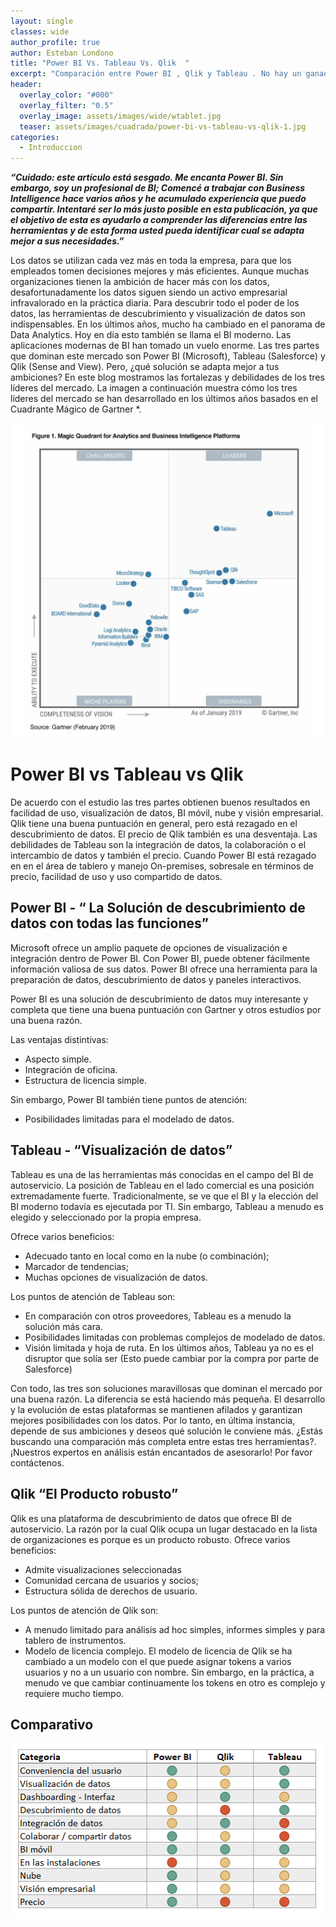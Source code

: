```yaml
---
layout: single
classes: wide
author_profile: true
author: Esteban Londono
title: "Power BI Vs. Tableau Vs. Qlik  "
excerpt: "Comparación entre Power BI , Qlik y Tableau . No hay un ganador absoluto de este top 3."
header:
  overlay_color: "#000"
  overlay_filter: "0.5"
  overlay_image: assets/images/wide/wtablet.jpg
  teaser: assets/images/cuadrado/power-bi-vs-tableau-vs-qlik-1.jpg
categories:
  - Introduccion
---
```

***“Cuidado: este artículo está sesgado. Me encanta Power BI. Sin embargo, soy un profesional de BI; Comencé a trabajar con Business Intelligence hace varios años y he acumulado experiencia que puedo compartir. Intentaré ser lo más justo posible en esta publicación, ya que el objetivo de esta es ayudarlo a comprender las diferencias entre las herramientas y de esta forma usted pueda identificar cual se adapta mejor a sus necesidades.”***

Los datos se utilizan cada vez más en toda la empresa, para que los empleados tomen decisiones mejores y más eficientes. Aunque muchas organizaciones tienen la ambición de hacer más con los datos, desafortunadamente los datos siguen siendo un activo empresarial infravalorado en la práctica diaria.
Para descubrir todo el poder de los datos, las herramientas de descubrimiento y visualización de datos son indispensables. En los últimos años, mucho ha cambiado en el panorama de Data Analytics. Hoy en día esto también se llama el BI moderno.
Las aplicaciones modernas de BI han tomado un vuelo enorme. Las tres partes que dominan este mercado son Power BI (Microsoft), Tableau (Salesforce) y Qlik (Sense and View). Pero, ¿qué solución se adapta mejor a tus ambiciones? En este blog mostramos las fortalezas y debilidades de los tres líderes del mercado. La imagen a continuación muestra cómo los tres líderes del mercado se han desarrollado en los últimos años basados en el Cuadrante Mágico de Gartner *.

![Cuadrante Gartner BI 2019](/assets/images/post/Versus/MQ_BI20192.jpg)

# Power BI vs Tableau vs Qlik

De acuerdo con el estudio las tres partes obtienen buenos resultados en facilidad de uso, visualización de datos, BI móvil, nube y visión empresarial. Qlik tiene una buena puntuación en general, pero está rezagado en el descubrimiento de datos. El precio de Qlik también es una desventaja. Las debilidades de Tableau son la integración de datos, la colaboración o el intercambio de datos y también el precio. Cuando Power BI está rezagado en en el área de tablero y manejo On-premises, sobresale en términos de precio, facilidad de uso y uso compartido de datos.

## Power BI -  “ La Solución de descubrimiento de datos con todas las funciones”

Microsoft ofrece un amplio paquete de opciones de visualización e integración dentro de Power BI. Con Power BI, puede obtener fácilmente información valiosa de sus datos. Power BI ofrece una herramienta para la preparación de datos, descubrimiento de datos y paneles interactivos.

Power BI es una solución de descubrimiento de datos muy interesante y completa que tiene una buena puntuación con Gartner y otros estudios por una buena razón.

Las ventajas distintivas:

- Aspecto simple.
- Integración de oficina.
- Estructura de licencia simple.

Sin embargo, Power BI también tiene puntos de atención:

- Posibilidades limitadas para el modelado de datos.

## Tableau - “Visualización de datos”

Tableau es una de las herramientas más conocidas en el campo del BI de autoservicio. La posición de Tableau en el lado comercial es una posición extremadamente fuerte. Tradicionalmente, se ve que el BI y la elección del BI moderno todavía es ejecutada por TI. Sin embargo, Tableau a menudo es elegido y seleccionado por la propia empresa.

Ofrece varios beneficios:

- Adecuado tanto en local como en la nube (o combinación);
- Marcador de tendencias;
- Muchas opciones de visualización de datos.

Los puntos de atención de Tableau son:

- En comparación con otros proveedores, Tableau es a menudo la solución más cara.
- Posibilidades limitadas con problemas complejos de modelado de datos.
- Visión limitada y hoja de ruta. En los últimos años, Tableau ya no es el disruptor que solía ser (Esto puede cambiar por la compra por parte de Salesforce)

Con todo, las tres son soluciones maravillosas que dominan el mercado por una buena razón. La diferencia se está haciendo más pequeña. El desarrollo y la evolución de estas plataformas se mantienen afilados y garantizan mejores posibilidades con los datos. Por lo tanto, en última instancia, depende de sus ambiciones y deseos qué solución le conviene más. ¿Estás buscando una comparación más completa entre estas tres herramientas?. ¡Nuestros expertos en análisis están encantados de asesorarlo! Por favor contáctenos.

## Qlik “El Producto robusto”

Qlik es una plataforma de descubrimiento de datos que ofrece BI de autoservicio. La razón por la cual Qlik ocupa un lugar destacado en la lista de organizaciones es porque es un producto robusto. Ofrece varios beneficios:

- Admite visualizaciones seleccionadas
- Comunidad cercana de usuarios y socios;
- Estructura sólida de derechos de usuario.

Los puntos de atención de Qlik son:

- A menudo limitado para análisis ad hoc simples, informes simples y para tablero de instrumentos.
- Modelo de licencia complejo. El modelo de licencia de Qlik se ha cambiado a un modelo con el que puede asignar tokens a varios usuarios y no a un usuario con nombre. Sin embargo, en la práctica, a menudo ve que cambiar continuamente los tokens en otro es complejo y requiere mucho tiempo.

## Comparativo

![Comparativo herramientas de BI](/assets/images/post/Versus/Comparativo.png)

